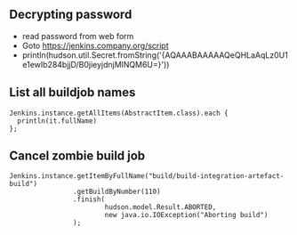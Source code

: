 ## Decrypting password
- read password from web form
- Goto https://jenkins.company.org/script
- println(hudson.util.Secret.fromString('{AQAAABAAAAAQeQHLaAqLz0U1e1ewIb284bjjD/B0jieyjdnjMlNQM6U=}'))

## List all buildjob names
```
Jenkins.instance.getAllItems(AbstractItem.class).each {
  println(it.fullName)
};
```

## Cancel zombie build job
```
Jenkins.instance.getItemByFullName("build/build-integration-artefact-build")
                .getBuildByNumber(110)
                .finish(
                        hudson.model.Result.ABORTED,
                        new java.io.IOException("Aborting build")
                );
```
